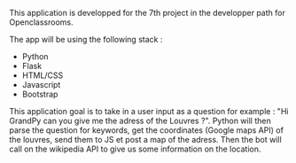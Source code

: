 This application is developped for the 7th project in the developper path for Openclassrooms.

The app will be using the following stack :
- Python
- Flask
- HTML/CSS
- Javascript
- Bootstrap

This application goal is to take in a user input as a question for example : "Hi GrandPy can you give me the adress of the Louvres ?".
Python will then parse the question for keywords, get the coordinates (Google maps API) of the louvres, send them to JS et post a map of the adress.
Then the bot will call on the wikipedia API to give us some information on the location.

